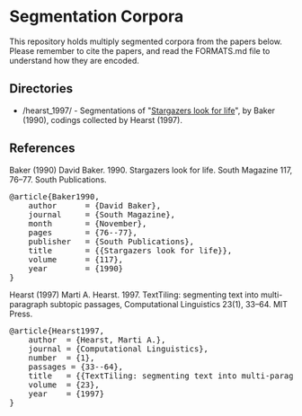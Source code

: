 Segmentation Corpora
==============================================

This repository holds multiply segmented corpora from the papers below.  Please remember to cite the papers, and read the FORMATS.md file to understand how they are encoded.


Directories
-----------
- /hearst_1997/ - Segmentations of "[Stargazers look for life](https://github.com/downloads/cfournie/segmentation.corpora/stargazers_look_for_life.pdf)", by Baker (1990), codings collected by Hearst (1997).


References
-----------

Baker (1990)	David Baker. 1990. Stargazers look for life. South Magazine 117, 76–77. South Publications.

<pre>
@article{Baker1990,
	author		= {David Baker},
	journal		= {South Magazine},
	month		= {November},
	pages		= {76--77},
	publisher	= {South Publications},
	title		= {{Stargazers look for life}},
	volume		= {117},
	year		= {1990}
}
</pre>

Hearst (1997)   Marti A. Hearst. 1997. TextTiling: segmenting text into multi-paragraph subtopic passages, Computational Linguistics 23(1), 33–64. MIT Press.

<pre>
@article{Hearst1997,
    author  = {Hearst, Marti A.},
    journal = {Computational Linguistics},
    number  = {1},
    passages = {33--64},
    title   = {{TextTiling: segmenting text into multi-paragraph subtopic passages}},
    volume  = {23},
    year    = {1997}
}
</pre>
